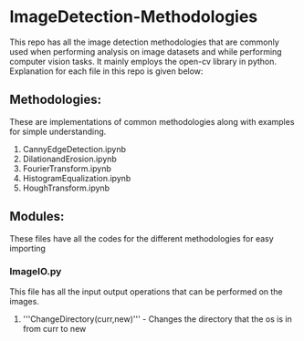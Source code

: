 # ImageDetection-Methodologies

This repo has all the image detection methodologies that are commonly used when performing analysis on image datasets and while performing computer vision tasks. It mainly employs the open-cv library in python. Explanation for each file in this repo is given below:

## Methodologies:
These are implementations of common methodologies along with examples for simple understanding. 
1. CannyEdgeDetection.ipynb
2. DilationandErosion.ipynb
3. FourierTransform.ipynb
4. HistogramEqualization.ipynb
5. HoughTransform.ipynb

## Modules:
These files have all the codes for the different methodologies for easy importing

### ImageIO.py
This file has all the input output operations that can be performed on the images.

1. '''ChangeDirectory(curr,new)''' - Changes the directory that the os is in from curr to new